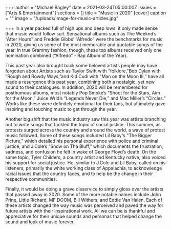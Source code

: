 +++
author = "Michael Bagley"
date = 2021-03-24T05:00:00Z
issues = ["Arts & Entertainment"]
sections = []
title = "Music in 2020"
[cover]
caption = ""
image = "/uploads/image-for-music-articles.jpg"

+++
In a year packed full of high ups and deep lows, it only made sense that music would follow suit. Sensational albums such as The Weeknd’s “After Hours” and Freddie Gibbs’ “Alfredo” were the benchmarks for music in 2020, giving us some of the most memorable and quotable songs of the year. In true Grammy fashion, though, these top albums received only one nomination combined (“Alfredo” - Rap Album of the Year).

This past year also brought back some beloved artists people may have forgotten about Artists such as Taylor Swift with “folklore,”Bob Dylan with “Rough and Rowdy Ways,”and Kid Cudi with “Man on the Moon III,” have all made a resurgence this past year, combining both a nostalgic, yet new sound to their catalogues. In addition, 2020 will be remembered for posthumous albums, most notably Pop Smoke’s “Shoot for the Stars, Aim for the Moon,” Juice Wrld’s “Legends Never Die,” and Mac Miller’s “Circles.” Works like these were definitely emotional for their fans, but ultimately gave inspiring and touching music to get through the year.

Another big shift that the music industry saw this year was artists branching out to write songs that tackled the topic of social justice. This summer, as protests surged across the country and around the world, a wave of protest music followed. Some of these songs included Lil Baby's "The Bigger Picture," which detailed his personal experience with police and criminal justice, and J.Cole’s “Snow on Tha Bluff,” which documents the frustration, sadness, and confusion he felt in wake of George Floyd’s death. On the same topic, Tyler Childers, a country artist and Kentucky native, also voiced his support for social justice. He, similar to J.Cole and Lil Baby, called on his listeners, primarily the white working class of Appalachia, to acknowledge racial issues that the country faces, and to help be the change in their respective communities.

Finally, it would be doing a grave disservice to simply gloss over the artists that passed away in 2020. Some of the more notable names include John Prine, Little Richard, MF DOOM, Bill Withers, and Eddie Van Halen. Each of these artists changed the way music was perceived and paved the way for future artists with their inspirational work. All we can be is thankful and appreciative for their unique sounds and personas that helped change the sound and look of music forever.